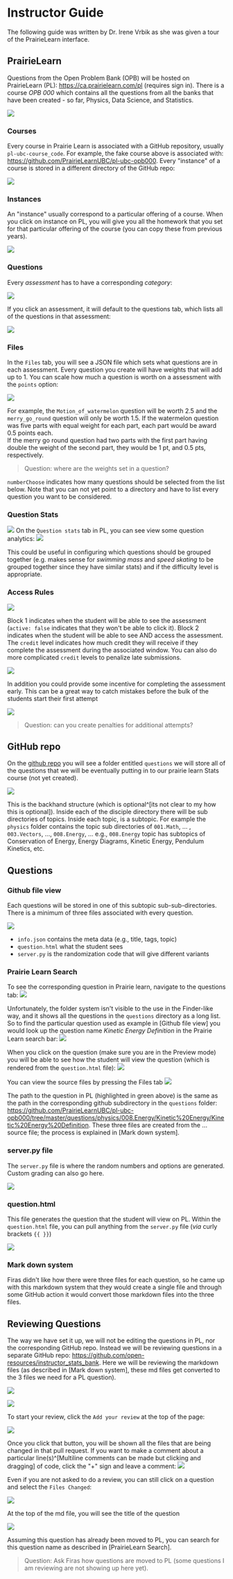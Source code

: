 # Instructor Guide

The following guide was written by Dr. Irene Vrbik as she was given a tour of the PrairieLearn interface.

## PrairieLearn

Questions from the Open Problem Bank (OPB) will be hosted on PrairieLearn (PL): https://ca.prairielearn.com/pl (requires sign in).
There is a course _OPB 000_ which contains all the questions from all the banks that have been created - so far, Physics, Data Science, and Statistics.

![](irene_intro/prairie-learn-course-list.png)

### Courses

Every course in Prairie Learn is associated with a GitHub repository, usually `pl-ubc-course_code`.
For example, the fake course above is associated with: https://github.com/PrairieLearnUBC/pl-ubc-opb000.
Every "instance" of a course is stored in a different directory of the GitHub repo:

![](irene_intro/courseinstances.png)

### Instances

An "instance" usually correspond to a particular offering of a course.
When you click on instance on PL, you will give you all the homework that you set for that particular offering of the course (you can copy these from previous years).

![](irene_intro/pl-course-instance.png)

### Questions

Every _assessment_ has to have a corresponding _category_:

![](irene_intro/category-assessment.png)

If you click an assessment, it will default to the questions tab, which lists all of the questions in that assessment:

![](irene_intro/assessment-questions.png)

### Files

In the `Files` tab, you will see a JSON file which sets what questions are in each assessment.
Every question you create will have weights that will add up to 1.
You can scale how much a question is worth on a assessment with the `points` option:

![](irene_intro/json.png)

For example, the `Motion_of_watermelon` question will be worth 2.5 and  the `merry_go_round` question will only be worth 1.5.
If the watermelon question was five parts with equal weight for each part, each part would be award 0.5 points each.  
If the merry go round question had two parts with the first part having double the weight of the second part, they would be 1 pt, and 0.5 pts, respectively. 

> Question: where are the weights set in a question?

`numberChoose` indicates how many questions should be selected from the list below.
Note that you can not yet point to a directory and have to list every question you want to be considered.

### Question Stats

![](irene_intro/question-stats.png)
On the `Question stats` tab in PL, you can see view some question analytics:
![](irene_intro/analytics.png)

This could be useful in configuring which questions should be grouped together (e.g. makes sense for _swimming mass_ and _speed skating_ to be grouped together since they have similar stats) and if the difficulty level is appropriate.

### Access Rules

![](irene_intro/PLaccess.png)

Block 1 indicates when the student will be able to see the assessment (`active: false` indicates that they won't be able to click it).
Block 2 indicates when the student will be able to see AND access the assessment.
The `credit` level indicates how much credit they will receive if they complete the assessment during the associated window.
You can also do more complicated `credit` levels to penalize late submissions.

![](irene_intro/late-penalty.png)

In addition you could provide some incentive for completing the assessment early.
This can be a great way to catch mistakes before the bulk of the students start their first attempt

![](irene_intro/early-reward.png)

> Question: can you create penalties for additional attempts?

## GitHub repo

On the [github repo](https://github.com/PrairieLearnUBC/pl-ubc-opb000) you will see a folder entitled `questions` we will store all of the questions that we will be eventually putting in to our prairie learn Stats course (not yet created).

![](irene_intro/github-questions.png)

This is the backhand structure (which is optional^[its not clear to my how this is optional]). Inside each of the disciple directory there will be sub directories of topics.  Inside each topic, is a subtopic.  For example the `physics` folder contains the topic sub directories of `001.Math`, ... , `003.Vectors`, ..., `008.Energy`, ... e.g., `008.Energy` topic has subtopics of Conservation of Energy, Energy Diagrams, Kinetic Energy, Pendulum Kinetics, etc.

## Questions 

### Github file view

Each questions will be stored in one of this subtopic sub-sub-directories.
There is a minimum of three files associated with every question. 

![](irene_intro/question-folder.png)

- `info.json` contains the meta data (e.g., title, tags, topic)
- `question.html` what the student sees
- `server.py` is the randomization code that will give different variants

### Prairie Learn Search

To see the corresponding question in Prairie learn, navigate to the questions tab:
![](irene_intro/prairie-questions.png)

Unfortunately, the folder system isn't visible to the use in the Finder-like way, and it shows all the questions in the `questions` directory as a long list.
So to find the particular question used as example in [Github file view] you would look up the question name _Kinetic Energy Definition_ in the Prairie Learn search bar:
![](irene_intro/prairie-search.png)

When you click on the question (make sure you are in the Preview mode) you will be able to see how the student will view the question (which is rendered from the `question.html` file):
![](irene_intro/prairie-student-view.png)

You can view the source files by pressing the Files tab
![](irene_intro/prairie-file-path.png)

The path to the question in PL (highlighted in green above) is the same as the path in the corresponding github subdirectory in the `questions` folder: https://github.com/PrairieLearnUBC/pl-ubc-opb000/tree/master/questions/physics/008.Energy/Kinetic%20Energy/Kinetic%20Energy%20Definition.
These three files are created from the ... source file; the process is explained in [Mark down system].

### server.py file

The `server.py` file is where the random numbers and options are generated. Custom grading can also go here.

![](irene_intro/server-py.png)

### question.html

This file generates the question that the student will view on PL.
Within the `question.html` file, you can pull anything from the `server.py` file (_via_ curly brackets `{{ }}`)

![](irene_intro/question-html.png)

### Mark down system

Firas didn't like how there were three files for each question, so he came up with this markdown system that they would create a single file and through some GitHub action it would convert those markdown files into the three files.

## Reviewing Questions

The way we have set it up, we will not be editing the questions in PL, nor the corresponding GitHub repo.
Instead we will be reviewing questions in a separate GitHub repo: https://github.com/open-resources/instructor_stats_bank.
Here we will be reviewing the markdown files (as described in [Mark down system], these md files get converted to the 3 files we need for a PL question). 

![](irene_intro/github-pull-request.png)

![](irene_intro/awaiting-review.png)

To start your review, click the `Add your review` at the top of the page: 

![](irene_intro/add-your-review.png)

Once you click that button, you will be shown all the files that are being changed in that pull request.
If you want to make a comment about a particular line(s)^[Multiline comments can be made but clicking and dragging] of code, click the "+" sign and leave a comment:
![](irene_intro/comment.png)

Even if you are not asked to do a review, you can still click on a question  and select the `Files Changed`:

![](irene_intro/sample-question.png)

At the top of the md file, you will see the title of the question

![](irene_intro/question-title.png)

Assuming this question has already been moved to PL, you can search for this question name as described in [PrairieLearn Search].  

> Question: Ask Firas how questions are moved to PL (some questions I am reviewing are not showing up here yet).

